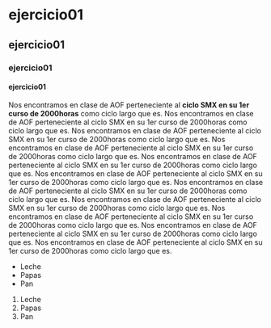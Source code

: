 # ejercicio01

## ejercicio01

### ejercicio01

#### ejercicio01


Nos encontramos en clase de AOF perteneciente al **ciclo SMX en su 1er curso de 2000horas** como ciclo largo que es. Nos encontramos en clase de AOF perteneciente al ciclo SMX en su 1er curso de 2000horas como ciclo largo que es. Nos encontramos en clase de AOF perteneciente al ciclo SMX en su 1er curso de 2000horas como ciclo largo que es. Nos encontramos en clase de AOF perteneciente al ciclo SMX en su 1er curso de 2000horas como ciclo largo que es. Nos encontramos en clase de AOF perteneciente al ciclo SMX en su 1er curso de 2000horas como ciclo largo que es. Nos encontramos en clase de AOF perteneciente al ciclo SMX en su 1er curso de 2000horas como ciclo largo que es. Nos encontramos en clase de AOF perteneciente al ciclo SMX en su 1er curso de 2000horas como ciclo largo que es. Nos encontramos en clase de AOF perteneciente al ciclo SMX en su 1er curso de 2000horas como ciclo largo que es. Nos encontramos en clase de AOF perteneciente al ciclo SMX en su 1er curso de 2000horas como ciclo largo que es. Nos encontramos en clase de AOF perteneciente al ciclo SMX en su 1er curso de 2000horas como ciclo largo que es. Nos encontramos en clase de AOF perteneciente al ciclo SMX en su 1er curso de 2000horas como ciclo largo que es. 

* Leche
* Papas
* Pan


1. Leche
2. Papas
3. Pan
